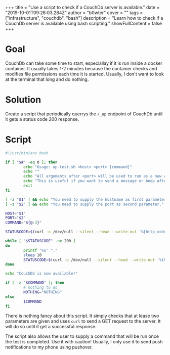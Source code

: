 +++
title = "Use a script to check if a CouchDb server is available."
date = "2019-10-01T09:26:03.284Z"
author = "b0wter"
cover = ""
tags = ["infrastructure", "couchdb", "bash"]
description = "Learn how to check if a CouchDb server is available using bash scripting."
showFullContent = false
+++

# Goal
CouchDb can take some time to start, especiallay if it is run inside a docker container. It usually takes 1-2 minutes because the container checks and modifies file permissions each time it is started. Usually, I don't want to look at the terminal that long and do nothing.

# Solution
Create a script that periodically querrys the `/_up` endpoint of CouchDb until it gets a status code 200 response.

# Script

```bash
#!/usr/bin/env bash

if [ "$#" -eq 0 ]; then
        echo "Usage: up-test.sh <host> <port> [command]"
        echo ""
        echo "All arguments after <port> will be used to run as a new comand."
        echo "This is useful if you want to send a message or beep after the database is available."
        exit
fi

[ -z "$1" ] && echo "You need to supply the hostname as first parameter." && exit 1
[ -z "$2" ] && echo "You need to supply the port as second parameter." && exit 1

HOST="$1"
PORT="$2"
COMMAND="${@:3}"

STATUSCODE=$(curl -o /dev/null --silent --head --write-out '%{http_code}\n' http://$HOST:$PORT/_up)

while [ "$STATUSCODE" -ne 200 ]
do
        printf '%s' "." 
        sleep 10
        STATUSCODE=$(curl -o /dev/null --silent --head --write-out '%{http_code}\n' http://localhost:5984/_up)
done

echo "CouchDb is now available!"

if [ -z "$COMMAND" ]; then
        # nothing to do
        NOTHING="NOTHING"
else
        $COMMAND
fi
```
There is nothing fancy about this script. It simply checks that at lease two parameters are given and uses `curl` to send a GET request to the server. It will do so until it get a successful response.

The script also allows the user to supply a command that will be run once the test is completed. Use it with caution! Usually, I only use it to send push notifications to my phone using pushover.
